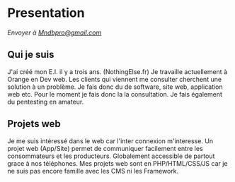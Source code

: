 # Presentation

*Envoyer à Mndbpro@gmail.com*

## Qui je suis

J'ai créé mon E.I. il y a trois ans. (NothingElse.fr)
Je travaille actuellement à Orange en Dev web.
Les clients qui viennent me consulter cherchent une solution à un problème. Je fais donc du de software, site web, application web etc.
Pour le moment je fais donc la la consultation.
Je fais également du pentesting en amateur.

## Projets web

Je me suis intéressé dans le web car l'inter connexion m'interesse.
Un projet web (App/Site) permet de communiquer facilement entre les consommateurs et les producteurs.
Globalement accessible de partout grace à nos téléphones.
Mes projets web sont en PHP/HTML/CSS/JS car je ne suis pas encore famille avec les CMS ni les Framework.